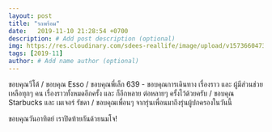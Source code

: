 ```yaml
---
layout: post
title: "รถพร้อม"
date:   2019-11-10 21:28:54 +0700
description: # Add post description (optional)
img: https://res.cloudinary.com/sdees-reallife/image/upload/v1573660473/IMG_20191111_064453.jpg # Add image post (optional)
tags: [2019-11]
author: # Add name author (optional)
---
```

ขอบคุณวีโต้ / ขอบคุณ Esso / ขอบคุณพี่เล็ก 639 - ขอบคุณการเดินทาง เรื่องราว และ ผู้มีส่วนช่วยเหลือทุกๆ คน เรื่องราวทั้งหมดอีกครั้ง และ ก็อีกหลาย ต่อหลายๆ ครั้งไว้ด้วยครับ / ขอบคุณ Starbucks และ เมเจอร์ รัชดา / ขอบคุณเพื่อนๆ จากรุ่นเพื่อนมาถึงรุ่นผู้ปกครองในวันนี้

<i class="fa fa-child" style="color:plum"></i>

ขอบคุณวันอาทิตย์ เราปิดท้ายกันด้วยนมโจ!
